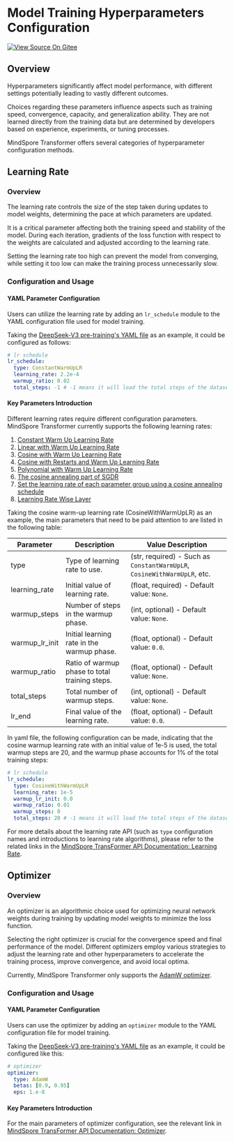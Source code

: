 # Model Training Hyperparameters Configuration

[![View Source On Gitee](https://mindspore-website.obs.cn-north-4.myhuaweicloud.com/website-images/master/resource/_static/logo_source_en.svg)](https://gitee.com/mindspore/docs/blob/master/docs/mindformers/docs/source_en/feature/training_hyperparameters.md)

## Overview

Hyperparameters significantly affect model performance, with different settings potentially leading to vastly different outcomes.

Choices regarding these parameters influence aspects such as training speed, convergence, capacity, and generalization ability. They are not learned directly from the training data but are determined by developers based on experience, experiments, or tuning processes.

MindSpore Transformer offers several categories of hyperparameter configuration methods.

## Learning Rate

### Overview

The learning rate controls the size of the step taken during updates to model weights, determining the pace at which parameters are updated.

It is a critical parameter affecting both the training speed and stability of the model. During each iteration, gradients of the loss function with respect to the weights are calculated and adjusted according to the learning rate.

Setting the learning rate too high can prevent the model from converging, while setting it too low can make the training process unnecessarily slow.

### Configuration and Usage

#### YAML Parameter Configuration

Users can utilize the learning rate by adding an `lr_schedule` module to the YAML configuration file used for model training.

Taking the [DeepSeek-V3 pre-training's YAML file](https://gitee.com/mindspore/mindformers/blob/dev/research/deepseek3/deepseek3_671b/pretrain_deepseek3_671b.yaml#L31) as an example, it could be configured as follows:

```yaml
# lr schedule
lr_schedule:
  type: ConstantWarmUpLR
  learning_rate: 2.2e-4
  warmup_ratio: 0.02
  total_steps: -1 # -1 means it will load the total steps of the dataset
```

#### Key Parameters Introduction

Different learning rates require different configuration parameters. MindSpore Transformer currently supports the following learning rates:

1. [Constant Warm Up Learning Rate](https://www.mindspore.cn/mindformers/docs/en/dev/core/mindformers.core.ConstantWarmUpLR.html)
2. [Linear with Warm Up Learning Rate](https://www.mindspore.cn/mindformers/docs/en/dev/core/mindformers.core.LinearWithWarmUpLR.html)
3. [Cosine with Warm Up Learning Rate](https://www.mindspore.cn/mindformers/docs/en/dev/core/mindformers.core.CosineWithWarmUpLR.html)
4. [Cosine with Restarts and Warm Up Learning Rate](https://www.mindspore.cn/mindformers/docs/en/dev/core/mindformers.core.CosineWithRestartsAndWarmUpLR.html)
5. [Polynomial with Warm Up Learning Rate](https://www.mindspore.cn/mindformers/docs/en/dev/core/mindformers.core.PolynomialWithWarmUpLR.html)
6. [The cosine annealing part of SGDR](https://www.mindspore.cn/mindformers/docs/en/dev/core/mindformers.core.CosineAnnealingLR.html)
7. [Set the learning rate of each parameter group using a cosine annealing schedule](https://www.mindspore.cn/mindformers/docs/en/dev/core/mindformers.core.CosineAnnealingWarmRestarts.html)
8. [Learning Rate Wise Layer](https://www.mindspore.cn/mindformers/docs/en/dev/core/mindformers.core.LearningRateWiseLayer.html)

Taking the cosine warm-up learning rate (CosineWithWarmUpLR) as an example, the main parameters that need to be paid attention to are listed in the following table:

| Parameter      | Description                                    | Value Description                                                        |
|----------------|------------------------------------------------|--------------------------------------------------------------------------|
| type           | Type of learning rate to use.                  | (str, required) - Such as `ConstantWarmUpLR`, `CosineWithWarmUpLR`, etc. |
| learning_rate  | Initial value of learning rate.                | (float, required) - Default value: `None`.                               |
| warmup_steps   | Number of steps in the warmup phase.           | (int, optional) - Default value: `None`.                                 |
| warmup_lr_init | Initial learning rate in the warmup phase.     | (float, optional) - Default value: `0.0`.                                |
| warmup_ratio   | Ratio of warmup phase to total training steps. | (float, optional) - Default value: `None`.                               |
| total_steps    | Total number of warmup steps.                  | (int, optional) - Default value: `None`.                                 |
| lr_end         | Final value of the learning rate.              | (float, optional) - Default value: `0.0`.                                |

In yaml file, the following configuration can be made, indicating that the cosine warmup learning rate with an initial value of 1e-5 is used, the total warmup steps are 20, and the warmup phase accounts for 1% of the total training steps:

```yaml
# lr schedule
lr_schedule:
  type: CosineWithWarmUpLR
  learning_rate: 1e-5
  warmup_lr_init: 0.0
  warmup_ratio: 0.01
  warmup_steps: 0
  total_steps: 20 # -1 means it will load the total steps of the dataset
```

For more details about the learning rate API (such as `type` configuration names and introductions to learning rate algorithms), please refer to the related links in the [MindSpore TransFormer API Documentation: Learning Rate](https://www.mindspore.cn/mindformers/docs/en/dev/mindformers.core.html#learning-rate).

## Optimizer

### Overview

An optimizer is an algorithmic choice used for optimizing neural network weights during training by updating model weights to minimize the loss function.

Selecting the right optimizer is crucial for the convergence speed and final performance of the model. Different optimizers employ various strategies to adjust the learning rate and other hyperparameters to accelerate the training process, improve convergence, and avoid local optima.

Currently, MindSpore Transformer only supports the [AdamW optimizer](https://www.mindspore.cn/mindformers/docs/en/dev/mindformers.core.html#optimizer).

### Configuration and Usage

#### YAML Parameter Configuration

Users can use the optimizer by adding an `optimizer` module to the YAML configuration file for model training.

Taking the [DeepSeek-V3 pre-training's YAML file](https://gitee.com/mindspore/mindformers/blob/dev/research/deepseek3/deepseek3_671b/pretrain_deepseek3_671b.yaml#L24) as an example, it could be configured like this:

```yaml
# optimizer
optimizer:
  type: AdamW
  betas: [0.9, 0.95]
  eps: 1.e-8
```

#### Key Parameters Introduction

For the main parameters of optimizer configuration, see the relevant link in [MindSpore TransFormer API Documentation: Optimizer](https://www.mindspore.cn/mindformers/docs/en/dev/core/mindformers.core.AdamW.html#mindformers.core.AdamW).